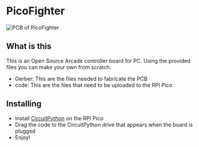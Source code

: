 # PicoFighter


![PCB of PicoFighter](https://user-images.githubusercontent.com/70444647/188205758-998ba5fb-a6e1-4088-87d7-60c524b26f58.png?raw=true "Picofighter PCB")

## What is this

This is an Open Source Arcade controller board for PC. Using the provided files you can make your own from scratch.

- Gerber: This are the files needed to fabricate the PCB
- code: This are the files that need to be uploaded to the RPI Pico

## Installing
- Install [CircuitPython](https://circuitpython.org/board/raspberry_pi_pico) on the RPI Pico
- Drag the code to the CircuitPython drive that appears when the board is plugged
- Enjoy!
